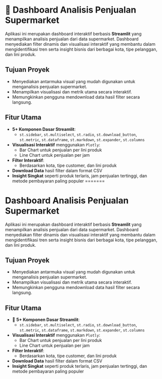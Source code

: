 # 🛒 Dashboard Analisis Penjualan Supermarket

Aplikasi ini merupakan dashboard interaktif berbasis **Streamlit** yang menampilkan analisis penjualan dari data supermarket. Dashboard menyediakan filter dinamis dan visualisasi interaktif yang membantu dalam mengidentifikasi tren serta insight bisnis dari berbagai kota, tipe pelanggan, dan lini produk.

## Tujuan Proyek
- Menyediakan antarmuka visual yang mudah digunakan untuk menganalisis penjualan supermarket.
- Menampilkan visualisasi dan metrik utama secara interaktif.
- Memungkinkan pengguna mendownload data hasil filter secara langsung.

## Fitur Utama
- **5+ Komponen Dasar Streamlit**:
  - `st.sidebar`, `st.multiselect`, `st.radio`, `st.download_button`, `st.metric`, `st.dataframe`, `st.markdown`, `st.expander`, `st.columns`
- **Visualisasi Interaktif** menggunakan `Plotly`:
  - Bar Chart untuk penjualan per lini produk
  - Line Chart untuk penjualan per jam
- **Filter Interaktif**:
  - Berdasarkan kota, tipe customer, dan lini produk
- **Download Data** hasil filter dalam format CSV
- **Insight Singkat** seperti produk terlaris, jam penjualan tertinggi, dan metode pembayaran paling populer
=======
# Dashboard Analisis Penjualan Supermarket

Aplikasi ini merupakan dashboard interaktif berbasis **Streamlit** yang menampilkan analisis penjualan dari data supermarket. Dashboard menyediakan filter dinamis dan visualisasi interaktif yang membantu dalam mengidentifikasi tren serta insight bisnis dari berbagai kota, tipe pelanggan, dan lini produk.

## Tujuan Proyek
- Menyediakan antarmuka visual yang mudah digunakan untuk menganalisis penjualan supermarket.
- Menampilkan visualisasi dan metrik utama secara interaktif.
- Memungkinkan pengguna mendownload data hasil filter secara langsung.

##  Fitur Utama
- 📌 **5+ Komponen Dasar Streamlit**:
  - `st.sidebar`, `st.multiselect`, `st.radio`, `st.download_button`, `st.metric`, `st.dataframe`, `st.markdown`, `st.expander`, `st.columns`
- **Visualisasi Interaktif** menggunakan `Plotly`:
  - Bar Chart untuk penjualan per lini produk
  - Line Chart untuk penjualan per jam
- **Filter Interaktif**:
  - Berdasarkan kota, tipe customer, dan lini produk
- **Download Data** hasil filter dalam format CSV
- **Insight Singkat** seperti produk terlaris, jam penjualan tertinggi, dan metode pembayaran paling populer